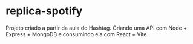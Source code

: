 # replica-spotify

Projeto criado a partir da aula do Hashtag.
Criando uma API com Node + Express + MongoDB e consumindo ela com React + Vite.
